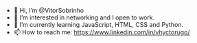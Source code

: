- 👋 Hi, I’m @VitorSobrinho
- 👀 I’m interested in networking and I open to work.
- 🌱 I’m currently learning JavaScript, HTML, CSS and Python.
- 📫 How to reach me: https://www.linkedin.com/in/vhyctorugo/

<!---
Vhyctorugo/Vhyctorugo is a ✨ special ✨ repository because its `README.md` (this file) appears on your GitHub profile.
You can click the Preview link to take a look at your changes.
--->
